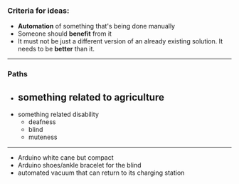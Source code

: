 ### Criteria for ideas:
- **Automation** of something that's being done manually
- Someone should **benefit** from it
- It must not be just a different version of an already existing solution. It needs to be **better** than it.

----
### Paths
- something related to agriculture
	- 
- something related disability
	- deafness
	- blind
	- muteness


---
- Arduino white cane but compact
- Arduino shoes/ankle bracelet for the blind
- automated vacuum that can return to its charging station